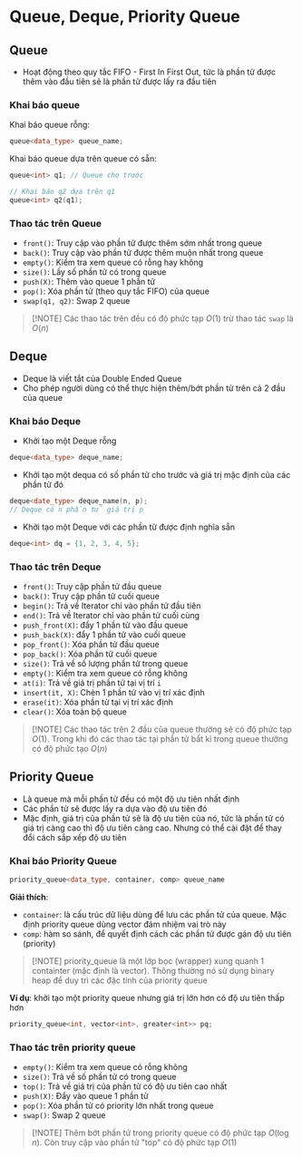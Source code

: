 # Queue, Deque, Priority Queue

## Queue
- Hoạt động theo quy tắc FIFO - First In First Out, tức là phần tử được thêm vào đầu tiên sẽ là phần tử được lấy ra đầu tiên

### Khai báo queue
Khai báo queue rỗng:
```cpp
queue<data_type> queue_name;
```

Khai báo queue dựa trên queue có sẵn:
```cpp
queue<int> q1; // Queue cho trước

// Khai báo q2 dựa trên q1
queue<int> q2(q1);
```

### Thao tác trên Queue
- `front()`: Truy cập vào phần tử được thêm sớm nhất trong queue
- `back()`: Truy cập vào phần tử được thêm muộn nhất trong queue
- `empty()`: Kiểm tra xem queue có rỗng hay không
- `size()`: Lấy số phần tử có trong queue
- `push(X)`: Thêm vào queue 1 phần tử 
- `pop()`: Xóa phần tử (theo quy tắc FIFO) của queue 
- `swap(q1, q2)`: Swap 2 queue

> [!NOTE] Các thao tác trên đều có độ phức tạp $O(1)$ trừ thao tác `swap` là $O(n)$

## Deque
- Deque là viết tắt của Double Ended Queue
- Cho phép người dùng có thể thực hiện thêm/bớt phần tử trên cả 2 đầu của queue 

### Khai báo Deque
- Khởi tạo một Deque rỗng
```cpp
deque<data_type> deque_name;
```
- Khởi tạo một dequa có số phần tử cho trước và giá trị mặc định của các phần tử đó
```cpp
deque<date_type> deque_name(n, p);
// Deque có n phần tử giá trị p
```
- Khởi tạo một Deque với các phần tử được định nghĩa sẵn
```cpp
deque<int> dq = {1, 2, 3, 4, 5};
```

### Thao tác trên Deque
- `front()`: Truy cập phần tử đầu queue
- `back()`: Truy cập phần tử cuối queue
- `begin()`: Trả về Iterator chỉ vào phần tử đầu tiên
- `end()`: Trả về Iterator chỉ vào phần tử cuối cùng 
- `push_front(X)`: đẩy 1 phần tử vào đầu queue
- `push_back(X)`: đẩy 1 phần tử vào cuối queue
- `pop_front()`: Xóa phần tử đầu queue
- `pop_back()`: Xóa phần tử cuối queue
- `size()`: Trả về số lượng phần tử trong queue
- `empty()`: Kiểm tra xem queue có rỗng không
- `at(i)`: Trả về giá trị phần tử tại vị trí `i`
- `insert(it, X)`: Chèn 1 phần tử vào vị trí xác định
- `erase(it)`: Xóa phần tử tại vị trí xác định
- `clear()`: Xóa toàn bộ queue

> [!NOTE] Các thao tác trên 2 đầu của queue thường sẽ có độ phức tạp $O(1)$. Trong khi đó các thao tác tại phần tử bất kì trong queue thưởng có độ phức tạo $O(n)$

## Priority Queue
- Là queue mà mỗi phần tử đều có một độ ưu tiên nhất định
- Các phần tử sẽ được lấy ra dựa vào độ ưu tiên đó
- Mặc định, giá trị của phần tử sẽ là độ ưu tiên của nó, tức là phần tử có giá trị càng cao thì độ ưu tiên càng cao. Nhưng có thể cài đặt để thay đổi cách sắp xếp độ ưu tiên

### Khai báo Priority Queue
```cpp
priority_queue<data_type, container, comp> queue_name
```
**Giải thích**:
- `container`: là cấu trúc dữ liệu dùng để lưu các phần tử của queue. Mặc định priority queue dùng vector đảm nhiệm vai trò này
- `comp`: hàm so sánh, để quyết định cách các phần tử được gán độ ưu tiên (priority)

> [!NOTE] priority_queue là một lớp bọc (wrapper) xung quanh 1 containter (mặc định là vector). Thông thường nó sử dụng binary heap để duy trì các đặc tính của priority queue 

**Ví dụ**: khởi tạo một priority queue nhưng giá trị lớn hơn có độ ưu tiên thấp hơn
```cpp
priority_queue<int, vector<int>, greater<int>> pq;
```

### Thao tác trên priority queue
- `empty()`: Kiểm tra xem queue có rỗng không
- `size()`: Trả về số phần tử có trong queue
- `top()`: Trả về giá trị của phần tử có độ ưu tiên cao nhất 
- `push(X)`: Đẩy vào queue 1 phần tử
- `pop()`: Xóa phần tử có priority lớn nhất trong queue
- `swap()`: Swap 2 queue

> [!NOTE] Thêm bớt phần tử trong priority queue có độ phức tạp $O(\log n)$. Còn truy cập vào phần tử "top" có độ phức tạp $O(1)$

